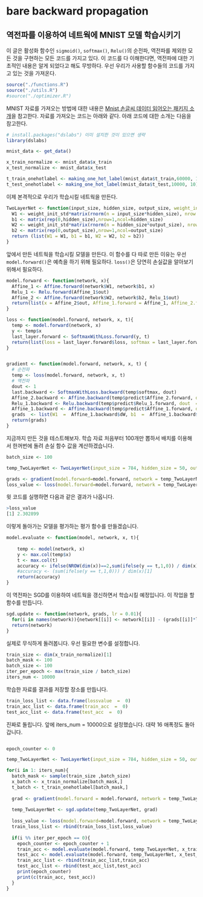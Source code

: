 # bare backward propagation

## 역전파를 이용하여 네트웍에 MNIST 모델 학습시키기

이 글은 활성화 함수인 `sigmoid()`, `softmax()`, `Relu()`의 순전파, 역전파를 제외한 모든 것을 구현하는 모든 코드를 가지고 있다. 이 코드를 다 이해한다면, 역전파에 대한 기초적인 내용은 알게 되었다고 해도 무방하다. 우선 우리가 사용할 함수들의 코드를 가지고 있는 것을 가져온다.

```R
source("./functions.R")
source("./utils.R")
#source("./optimizer.R")
```

MNIST 자료를 가져오는 방법에 대한 내용은 [Mnist 손글씨 데이터 읽어오는 패키지 소개](https://choosunsick.github.io/post/mnist/)을 참고한다. 자료를 가져오는 코드는 아래와 같다. 아래 코드에 대한 소개는 다음을 참고한다.

```R
# install.packages("dslabs") 이미 설치한 것이 있으면 생략
library(dslabs)

mnist_data <- get_data()

x_train_normalize <- mnist_data$x_train
x_test_normalize <- mnist_data$x_test

t_train_onehotlabel <- making_one_hot_label(mnist_data$t_train,60000, 10)
t_test_onehotlabel <- making_one_hot_label(mnist_data$t_test,10000, 10)
```

이제 본격적으로 우리가 학습시킬 네트웍을 만든다.

```R
TwoLayerNet <- function(input_size, hidden_size, output_size, weight_init_std = 0.01) {
  W1 <- weight_init_std*matrix(rnorm(n = input_size*hidden_size), nrow = input_size, ncol = hidden_size)
  b1 <- matrix(rep(0,hidden_size),nrow=1,ncol=hidden_size)
  W2 <- weight_init_std*matrix(rnorm(n = hidden_size*output_size), nrow = hidden_size, ncol = output_size)
  b2 <- matrix(rep(0,output_size),nrow=1,ncol=output_size)
  return (list(W1 = W1, b1 = b1, W2 = W2, b2 = b2))
}
```

앞에서 만든 네트웍을 학습시킬 모델을 만든다. 이 함수를 다 따로 만든 이유는 우선 `model.forward()`은 예측을 하기 위해 필요하다. `loss()`은 당연히 손실값을 알아보기 위해서 필요하다.

```R
model.forward <- function(network, x){
  Affine_1 <- Affine.forward(network$W1, network$b1, x)
  Relu_1 <- Relu.forward(Affine_1$out)
  Affine_2 <- Affine.forward(network$W2, network$b2, Relu_1$out)
  return(list(x = Affine_2$out, Affine_1.forward = Affine_1, Affine_2.forward = Affine_2, Relu_1.forward = Relu_1))
}

loss <- function(model.forward, network, x, t){
  temp <- model.forward(network, x)
  y <- temp$x
  last_layer.forward <- SoftmaxWithLoss.forward(y, t)
  return(list(loss = last_layer.forward$loss, softmax = last_layer.forward, predict =  temp))
}


gradient <- function(model.forward, network, x, t) {
  # 순전파
  temp <- loss(model.forward, network, x, t)
  # 역전파
  dout <- 1
  last.backward <- SoftmaxWithLoss.backward(temp$softmax, dout)
  Affine_2.backward <- Affine.backward(temp$predict$Affine_2.forward, dout  =  last.backward$dx)
  Relu_1.backward <- Relu.backward(temp$predict$Relu_1.forward, dout  =  Affine_2.backward$dx)
  Affine_1.backward <- Affine.backward(temp$predict$Affine_1.forward, dout  =  Relu_1.backward$dx)
  grads  <- list(W1  =  Affine_1.backward$dW, b1  =  Affine_1.backward$db, W2  =  Affine_2.backward$dW, b2  =  Affine_2.backward$db)
  return(grads)
}
```

지금까지 만든 것을 테스트해보자. 학습 자료 처음부터 100개만 뽑하서 배치를 이용해서 한꺼번에 돌려 손실 함수 값을 계산하겠습니다.


```R
batch_size <- 100

temp_TwoLayerNet <- TwoLayerNet(input_size = 784, hidden_size = 50, output_size = 10)

grads <- gradient(model.forward=model.forward, network = temp_TwoLayerNet, x=x_train_normalize[1:batch_size,], t= t_train_onehotlabel[1:batch_size,])
loss_value <- loss(model.forward=model.forward, network = temp_TwoLayerNet, x=x_train_normalize[1:batch_size,], t_train_onehotlabel[1:batch_size,])$loss
```

윗 코드를 실행하면 다음과 같은 결과가 나옵니다.

```R
>loss_value
[1] 2.302899
```
이렇게 돌아가는 모델을 평가하는 평가 함수를 만들겠습니다.

```R
model.evaluate <- function(model, network, x, t){
    
    temp <- model(network, x)
    y <- max.col(temp$x)
    t <- max.col(t)
    accuracy <- ifelse(NROW(dim(x))==2,sum(ifelse(y == t,1,0)) / dim(x)[1], sum(ifelse(y == t,1,0)) / dim(x)[4])
    #accuracy <- (sum(ifelse(y == t,1,0))) / dim(x)[1]
    return(accuracy)
}
```

이 역전파는 SGD를 이용하여 네트웍을 갱신하면서 학습시킬 예정입니다. 이 작업을 할 함수를 만듭니다.

```R
sgd.update <- function(network, grads, lr = 0.01){
  for(i in names(network)){network[[i]] <- network[[i]] - (grads[[i]]*lr)}
  return(network)
}
```

실제로 무식하게 돌려봅니다. 우선 필요한 변수를 설정합니다.

```R
train_size <- dim(x_train_normalize)[1]
batch_mask <- 100
batch_size <- 100
iter_per_epoch <- max(train_size / batch_size)
iters_num <- 10000
```
학습한 자료를 결과를 저장할 장소를 만듭니다.

```R
train_loss_list <- data.frame(lossvalue  =  0)
train_acc_list <- data.frame(train_acc  =  0)
test_acc_list <- data.frame(test_acc  =  0)
```

진짜로 돌립니다. 앞에 iters_num = 10000으로 설정했습니다. 대략 16 애폭정도 돌아갑니다.

```R

epoch_counter <- 0

temp_TwoLayerNet <- TwoLayerNet(input_size = 784, hidden_size = 50, output_size = 10)

for(i in 1: iters_num){
  batch_mask <- sample(train_size ,batch_size)
  x_batch <- x_train_normalize[batch_mask,]
  t_batch <- t_train_onehotlabel[batch_mask,]
  
  grad <- gradient(model.forward = model.forward, network = temp_TwoLayerNet, x_batch, t_batch)
  
  temp_TwoLayerNet <- sgd.update(temp_TwoLayerNet, grad)
  
  loss_value <- loss(model.forward=model.forward, network = temp_TwoLayerNet, x_batch, t_batch)$loss
  train_loss_list <- rbind(train_loss_list,loss_value)
  
  if(i %% iter_per_epoch == 0){
    epoch_counter <- epoch_counter + 1
    train_acc <- model.evaluate(model.forward, temp_TwoLayerNet, x_train_normalize, t_train_onehotlabel)
    test_acc <- model.evaluate(model.forward, temp_TwoLayerNet, x_test_normalize, t_test_onehotlabel)
    train_acc_list <- rbind(train_acc_list,train_acc)
    test_acc_list <- rbind(test_acc_list,test_acc)
    print(epoch_counter)
    print(c(train_acc, test_acc))
  }
}
```